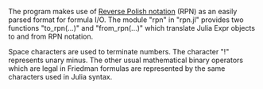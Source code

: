 The program makes use of [Reverse Polish notation](https://en.wikipedia.org/wiki/Reverse_Polish_notation) (RPN) as an easily parsed format for formula I/O. The module "rpn" in "rpn.jl" provides two functions "to_rpn(...)" and "from_rpn(...)" which translate Julia Expr objects to and from RPN notation.

Space characters are used to terminate numbers. The character "!" represents unary minus. The other usual mathematical binary operators which are legal in Friedman formulas are represented by the same characters used in Julia syntax.
